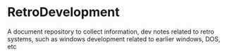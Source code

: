 # RetroDevelopment
A document repository to collect information, dev notes related to retro systems, such as windows development related to earlier windows, DOS, etc
